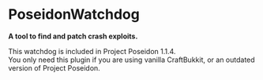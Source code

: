 # PoseidonWatchdog
<b>A tool to find and patch crash exploits.</b>

This watchdog is included in Project Poseidon 1.1.4.<br />You only need this plugin if you are using vanilla CraftBukkit, or an outdated version of Project Poseidon.
